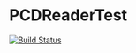 # PCDReaderTest

[![Build Status](https://travis-ci.org/qiubix/PCDReaderTest.svg?branch=master)](https://travis-ci.org/qiubix/PCDReaderTest)
